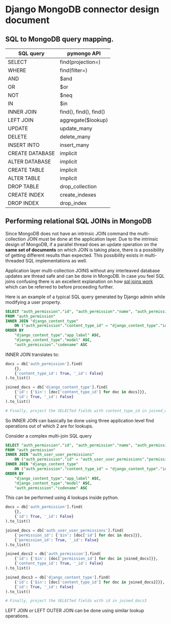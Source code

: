 # Django MongoDB connector design document

## SQL to MongoDB query mapping.

SQL query | pymongo API
----------|------------
SELECT | find(projection=)
WHERE | find(filter=)
AND | $and
OR | $or
NOT | $neq
IN | $in
INNER JOIN | find(), find(), find()
LEFT JOIN | aggregate($lookup)
UPDATE | update_many
DELETE | delete_many
INSERT INTO | insert_many
CREATE DATABASE | implicit
ALTER DATABASE | implicit
CREATE TABLE | implicit
ALTER TABLE | implicit
DROP TABLE | drop_collection
CREATE INDEX | create_indexes
DROP INDEX | drop_index

## Performing relational SQL JOINs in MongoDB

Since MongoDB does not have an intrinsic JOIN command the multi-collection JOIN must be done at the application layer. Due to the intrinsic design of MongoDB, if a parallel thread does an update operation on the **same set of documents** on which JOIN is taking place, there is a possibility of getting different results than expected. This possibility exists in multi-threaded SQL implementations as well. 

Application layer multi-collection JOINS without any interleaved database updates are thread safe and can be done in MongoDB. In case you feel SQL joins confusing there is an excellent explanation on how [sql joins work](https://www.interfacett.com/blogs/multiple-joins-work-just-like-single-joins/) which can be referred to before proceeding further. 

Here is an example of a typical SQL query generated by Django admin while modifying a user property.

```sql
SELECT "auth_permission"."id", "auth_permission"."name", "auth_permission"."content_type_id", "auth_permission"."codename", "django_content_type"."id", "django_content_type"."app_label", "django_content_type"."model" 
FROM "auth_permission" 
INNER JOIN "django_content_type" 
    ON ("auth_permission"."content_type_id" = "django_content_type"."id") 
ORDER BY 
    "django_content_type"."app_label" ASC, 
    "django_content_type"."model" ASC, 
    "auth_permission"."codename" ASC
```

INNER JOIN translates to:

```python
docs = db['auth_permission'].find(
    {},
    {'content_type_id': True, '_id': False}
).to_list()

joined_docs = db['django_content_type'].find(
    {'id': {'$in': [doc['content_type_id'] for doc in docs]}},
    {'id': True, '_id': False}
).to_list()

# Finally, project the SELECTed fields with content_type_id in joined_docs
```
So INNER JOIN can basically be done using three application level find operations out of which 2 are for lookups.

Consider a complex multi-join SQL query

```sql
SELECT "auth_permission"."id", "auth_permission"."name", "auth_permission"."content_type_id", "auth_permission"."codename" 
FROM "auth_permission" 
INNER JOIN "auth_user_user_permissions" 
    ON ("auth_permission"."id" = "auth_user_user_permissions"."permission_id") 
INNER JOIN "django_content_type" 
    ON ("auth_permission"."content_type_id" = "django_content_type"."id") 
ORDER BY 
    "django_content_type"."app_label" ASC, 
    "django_content_type"."model" ASC, 
    "auth_permission"."codename" ASC
```

This can be performed using 4 lookups inside python.

```python
docs = db['auth_permission'].find(
    {},
    {'id': True, '_id': False}
).to_list()

joined_docs = db['auth_user_user_permissions'].find(
    {'permission_id': {'$in': [doc['id'] for doc in docs]}},
    {'permission_id': True, '_id': False}
).to_list()

joined_docs2 = db['auth_permission'].find(
    {'id': {'$in': [doc['permission_id'] for doc in joined_docs]}},
    {'content_type_id': True, '_id': False}
).to_list()

joined_docs3 = db['django_content_type'].find(
    {'id': {'$in': [doc['content_type_id'] for doc in joined_docs2]}},
    {'id': True, '_id': False}
).to_list()

# Finally, project the SELECTed fields with id in joined_docs3
```

LEFT JOIN or LEFT OUTER JOIN can be done using similar lookup operations.


<script>
  (function(i,s,o,g,r,a,m){i['GoogleAnalyticsObject']=r;i[r]=i[r]||function(){
  (i[r].q=i[r].q||[]).push(arguments)},i[r].l=1*new Date();a=s.createElement(o),
  m=s.getElementsByTagName(o)[0];a.async=1;a.src=g;m.parentNode.insertBefore(a,m)
  })(window,document,'script','https://www.google-analytics.com/analytics.js','ga');

  ga('create', 'UA-75159067-1', 'auto');
  ga('send', 'pageview');

</script>
